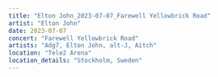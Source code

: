 ```yaml
---
title: "Elton John_2023-07-07_Farewell Yellowbrick Road"
artist: "Elton John"
date: 2023-07-07
concert: "Farewell Yellowbrick Road"
artists: "Adg7, Elton John, alt-J, Aitch"
location: "Tele2 Arena"
location_details: "Stockholm, Sweden"
---
```

